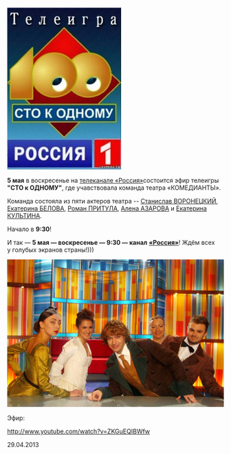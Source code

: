 [
![](../teatr-komedianty-v-teleigre-sto-k-odnomu/image-01.jpg)
][0]


**5 мая** в воскресенье на [телеканале «Россия»][1]состоится эфир телеигры **"СТО к ОДНОМУ"**, где учавствовала команда театра «КОМЕДИАНТЫ».


Команда состояла из пяти актеров театра -- [Станислав ВОРОНЕЦКИЙ][2], [Екатерина БЕЛОВА][3], [Роман ПРИТУЛА][4], [Алена АЗАРОВА][5] и [Екатерина КУЛЬТИНА][6].


Начало в **9:30**!


И так — **5 мая — воскресенье — 9:30 — канал** [**«Россия»**][1]! Ждём всех у голубых экранов страны!)))


![](../foto-raznoe/image-02.jpg)


Эфир:


http://www.youtube.com/watch?v=ZKGuEQIBWfw



29.04.2013

[0]: http://russia.tv/brand/show/brand_id/9222
[1]: http://russia.tv/
[2]: ../../person/stanislav-voronetskii "Станислав Воронецкий"
[3]: ../../person/ekaterina-belova "Екатерина Белова"
[4]: ../../person/roman-pritula "Роман Притула"
[5]: ../../person/alyona-azarova "Алёна Азарова"
[6]: ../../person/ekaterina-kultina "Екатерина Культина"